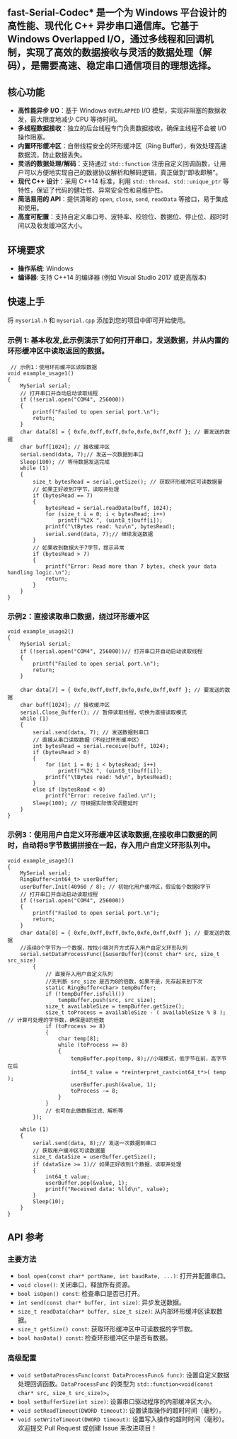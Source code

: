 ## fast-Serial-Codec* 是一个为 Windows 平台设计的高性能、现代化 C++ 异步串口通信库。它基于 Windows Overlapped I/O，通过多线程和回调机制，实现了高效的数据接收与灵活的数据处理（解码），是需要高速、稳定串口通信项目的理想选择。
## 核心功能
- **高性能异步 I/O**：基于 Windows `OVERLAPPED` I/O 模型，实现非阻塞的数据收发，最大限度地减少 CPU 等待时间。
- **多线程数据接收**：独立的后台线程专门负责数据接收，确保主线程不会被 I/O 操作阻塞。
- **内置环形缓冲区**：自带线程安全的环形缓冲区（Ring Buffer），有效处理高速数据流，防止数据丢失。
- **灵活的数据处理/解码**：支持通过 `std::function` 注册自定义回调函数，让用户可以方便地实现自己的数据协议解析和解码逻辑，真正做到“即收即解”。
- **现代 C++ 设计**：采用 C++14 标准，利用 `std::thread`、`std::unique_ptr` 等特性，保证了代码的健壮性、异常安全性和易维护性。
- **简洁易用的 API**：提供清晰的 `open`, `close`, `send`, `readData` 等接口，易于集成和使用。
- **高度可配置**：支持自定义串口号、波特率、校验位、数据位、停止位、超时时间以及收发缓冲区大小。
## 环境要求
- **操作系统**: Windows
- **编译器**: 支持 C++14 的编译器 (例如 Visual Studio 2017 或更高版本)
## 快速上手
将 `myserial.h` 和 `myserial.cpp` 添加到您的项目中即可开始使用。
### 示例 1: 基本收发,此示例演示了如何打开串口，发送数据，并从内置的环形缓冲区中读取返回的数据。
     // 示例1：使用环形缓冲区读取数据
    void example_usage1()
    {
    	MySerial serial;
    	// 打开串口并自动启动读取线程
    	if (!serial.open("COM4", 256000))
    	{
    		printf("Failed to open serial port.\n");
    		return;
    	}
    	char data[8] = { 0xfe,0xff,0xff,0xfe,0xfe,0xff,0xff }; // 要发送的数据
    	char buff[1024]; // 接收缓冲区
    	serial.send(data, 7);// 发送一次数据到串口
    	Sleep(100); // 等待数据发送完成
    	while (1)
    	{
    		size_t bytesRead = serial.getSize(); // 获取环形缓冲区可读数据量
    		// 如果正好收到7字节，读取并处理
    		if (bytesRead == 7)
    		{
    			bytesRead = serial.readData(buff, 1024);
    			for (size_t i = 0; i < bytesRead; i++)
    				printf("%2X ", (uint8_t)buff[i]);
    			printf("\tBytes read: %zu\n", bytesRead);
    			serial.send(data, 7);// 继续发送数据
    		}
    		// 如果收到数据大于7字节，提示异常
    		if (bytesRead > 7)
    		{
    			printf("Error: Read more than 7 bytes, check your data handling logic.\n");
    			return;
    		}
    	}
    }
### 示例2：直接读取串口数据，绕过环形缓冲区

    void example_usage2()
    {
    	MySerial serial;
    	if (!serial.open("COM4", 256000))// 打开串口并自动启动读取线程
    	{
    		printf("Failed to open serial port.\n");
    		return;
    	}
    
    	char data[7] = { 0xfe,0xff,0xff,0xfe,0xfe,0xff,0xff }; // 要发送的数据
    	char buff[1024]; // 接收缓冲区
    	serial.Close_Buffer(); // 暂停读取线程，切换为直接读取模式
    	while (1)
    	{
    		serial.send(data, 7); // 发送数据到串口
    		// 直接从串口读取数据（不经过环形缓冲区）
    		int bytesRead = serial.receive(buff, 1024);
    		if (bytesRead > 0)
    		{
    			for (int i = 0; i < bytesRead; i++)
    				printf("%2X ", (uint8_t)buff[i]);
    			printf("\tBytes read: %d\n", bytesRead);
    		}
    		else if (bytesRead < 0)
    			printf("Error: receive failed.\n");
    		Sleep(100); // 可根据实际情况调整延时
    	}
    }
### 示例3：使用用户自定义环形缓冲区读取数据,在接收串口数据的同时，自动将8字节数据拼接在一起，存入用户自定义环形队列中。
    void example_usage3()
    {
    	MySerial serial;
    	RingBuffer<int64_t> userBuffer;
    	userBuffer.Init(40960 / 8); // 初始化用户缓冲区，假设每个数据8字节
    	// 打开串口并自动启动读取线程
    	if (!serial.open("COM4", 256000))
    	{
    		printf("Failed to open serial port.\n");
    		return;
    	}
    	char data[8] = { 0xfe,0xff,0xff,0xfe,0xfe,0xff,0xff }; // 要发送的数据
    	//连续8个字节为一个数据，按找小端对齐方式存入用户自定义环形队列
    	serial.setDataProcessFunc([&userBuffer](const char* src, size_t src_size)
    		{
    			// 直接存入用户自定义队列
    			//先判断 src_size 是否为8的倍数，如果不是，先存起来到下次
    			static RingBuffer<char> tempBuffer;
    			if (!tempBuffer.isFull())
    				tempBuffer.push(src, src_size);
    			size_t availableSize = tempBuffer.getSize();
    			size_t toProcess = availableSize - ( availableSize % 8 ); // 计算可处理的字节数，确保是8的倍数
    			if (toProcess >= 8)
    			{
    				char temp[8];
    				while (toProcess >= 8)
    				{
    					tempBuffer.pop(temp, 8);//小端模式，低字节在前，高字节在后
    					int64_t value = *reinterpret_cast<int64_t*>( temp );
    					userBuffer.push(&value, 1);
    					toProcess -= 8;
    				}
    			}
    			// 也可在此做数据过滤、解析等
    		});
    
    	while (1)
    	{
    		serial.send(data, 8);// 发送一次数据到串口
    		// 获取用户缓冲区可读数据量
    		size_t dataSize = userBuffer.getSize();
    		if (dataSize >= 1)// 如果正好收到1个数据，读取并处理
    		{
    			int64_t value;
    			userBuffer.pop(&value, 1);
    			printf("Received data: %lld\n", value);
    		}
    		Sleep(10);
    	}
    }
## API 参考
### 主要方法
 - `bool open(const char* portName, int baudRate, ...)`: 打开并配置串口。
- `void close()`: 关闭串口，释放所有资源。
- `bool isOpen() const`: 检查串口是否已打开。
- `int send(const char* buffer, int size)`: 异步发送数据。
- `size_t readData(char* buffer, size_t size)`: 从内部环形缓冲区读取数据。
- `size_t getSize() const`: 获取环形缓冲区中可读数据的字节数。
- `bool hasData() const`: 检查环形缓冲区中是否有数据。
### 高级配置
- `void setDataProcessFunc(const DataProcessFunc& func)`: 设置自定义数据处理回调函数。`DataProcessFunc` 的类型为 `std::function<void(const char* src, size_t src_size)>`。
- `bool setBufferSize(int size)`: 设置串口驱动程序的内部缓冲区大小。
- `void setReadTimeout(DWORD timeout)`: 设置读取操作的超时时间（毫秒）。
- `void setWriteTimeout(DWORD timeout)`: 设置写入操作的超时时间（毫秒）。
欢迎提交 Pull Request 或创建 Issue 来改进项目！
